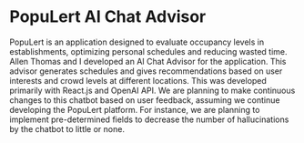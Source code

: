 

# PopuLert AI Chat Advisor

PopuLert is an application designed to evaluate occupancy levels in establishments, optimizing personal schedules and reducing wasted time. Allen Thomas and I developed an AI Chat Advisor for the application. This advisor generates schedules and gives recommendations based on user interests and crowd levels at different locations. This was developed primarily with React.js and OpenAI API. We are planning to make continuous changes to this chatbot based on user feedback, assuming we continue developing the PopuLert platform. For instance, we are planning to implement pre-determined fields to decrease the number of hallucinations by the chatbot to little or none. 

